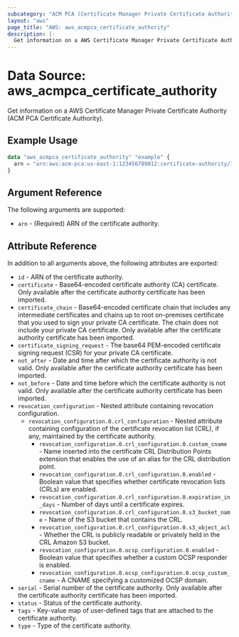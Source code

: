 ```yaml
---
subcategory: "ACM PCA (Certificate Manager Private Certificate Authority)"
layout: "aws"
page_title: "AWS: aws_acmpca_certificate_authority"
description: |-
  Get information on a AWS Certificate Manager Private Certificate Authority
---
```


# Data Source: aws_acmpca_certificate_authority

Get information on a AWS Certificate Manager Private Certificate Authority (ACM PCA Certificate Authority).

## Example Usage

```terraform
data "aws_acmpca_certificate_authority" "example" {
  arn = "arn:aws:acm-pca:us-east-1:123456789012:certificate-authority/12345678-1234-1234-1234-123456789012"
}
```

## Argument Reference

The following arguments are supported:

* `arn` - (Required) ARN of the certificate authority.

## Attribute Reference

In addition to all arguments above, the following attributes are exported:

* `id` - ARN of the certificate authority.
* `certificate` - Base64-encoded certificate authority (CA) certificate. Only available after the certificate authority certificate has been imported.
* `certificate_chain` - Base64-encoded certificate chain that includes any intermediate certificates and chains up to root on-premises certificate that you used to sign your private CA certificate. The chain does not include your private CA certificate. Only available after the certificate authority certificate has been imported.
* `certificate_signing_request` - The base64 PEM-encoded certificate signing request (CSR) for your private CA certificate.
* `not_after` - Date and time after which the certificate authority is not valid. Only available after the certificate authority certificate has been imported.
* `not_before` - Date and time before which the certificate authority is not valid. Only available after the certificate authority certificate has been imported.
* `revocation_configuration` - Nested attribute containing revocation configuration.
    * `revocation_configuration.0.crl_configuration` - Nested attribute containing configuration of the certificate revocation list (CRL), if any, maintained by the certificate authority.
        * `revocation_configuration.0.crl_configuration.0.custom_cname` - Name inserted into the certificate CRL Distribution Points extension that enables the use of an alias for the CRL distribution point.
        * `revocation_configuration.0.crl_configuration.0.enabled` - Boolean value that specifies whether certificate revocation lists (CRLs) are enabled.
        * `revocation_configuration.0.crl_configuration.0.expiration_in_days` - Number of days until a certificate expires.
        * `revocation_configuration.0.crl_configuration.0.s3_bucket_name` - Name of the S3 bucket that contains the CRL.
        * `revocation_configuration.0.crl_configuration.0.s3_object_acl` - Whether the CRL is publicly readable or privately held in the CRL Amazon S3 bucket.
        * `revocation_configuration.0.ocsp_configuration.0.enabled` - Boolean value that specifies whether a custom OCSP responder is enabled.
        * `revocation_configuration.0.ocsp_configuration.0.ocsp_custom_cname` - A CNAME specifying a customized OCSP domain.
* `serial` - Serial number of the certificate authority. Only available after the certificate authority certificate has been imported.
* `status` - Status of the certificate authority.
* `tags` - Key-value map of user-defined tags that are attached to the certificate authority.
* `type` - Type of the certificate authority.
